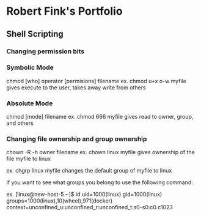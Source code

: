 # Robert Fink's Portfolio

## Shell Scripting

### Changing permission bits

### Symbolic Mode
chmod [who] operator [permisions] filename
ex. chmod u+x o-w myfile gives execute to the user, takes away write from others

### Absolute Mode
chmod [mode] filename
ex. chmod 666 myfile gives read to owner, group, and others

### Changing file ownership and group ownership
chown -R -h owner filename
ex. chown linux myfile gives ownership of the file myfile to linux

ex. chgrp linux myfile changes the default group of myfile to linux

If you want to see what groups you belong to use the following command:

ex.
[linux@new-host-5 ~]$ id
uid=1000(linux) gid=1000(linux) groups=1000(linux),10(wheel),971(docker) context=unconfined_u:unconfined_r:unconfined_t:s0-s0:c0.c1023
